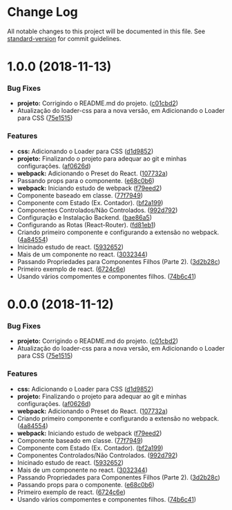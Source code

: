 # Change Log

All notable changes to this project will be documented in this file. See [standard-version](https://github.com/conventional-changelog/standard-version) for commit guidelines.

<a name="1.0.0"></a>
# 1.0.0 (2018-11-13)


### Bug Fixes

* **projeto:** Corrigindo o README.md do projeto. ([c01cbd2](https://github.com/danielso2007/estudo_react_webpack/commit/c01cbd2))
* Atualização do loader-css para a nova versão, em Adicionando o Loader para CSS ([75e1515](https://github.com/danielso2007/estudo_react_webpack/commit/75e1515))


### Features

* **css:** Adicionando o Loader para CSS ([d1d9852](https://github.com/danielso2007/estudo_react_webpack/commit/d1d9852))
* **projeto:** Finalizando o projeto para adequar ao git e minhas configurações. ([af0626d](https://github.com/danielso2007/estudo_react_webpack/commit/af0626d))
* **webpack:** Adicionando o Preset do React. ([107732a](https://github.com/danielso2007/estudo_react_webpack/commit/107732a))
* Passando props para o componente. ([e68c0b6](https://github.com/danielso2007/estudo_react_webpack/commit/e68c0b6))
* **webpack:** Iniciando estudo de webpack ([f79eed2](https://github.com/danielso2007/estudo_react_webpack/commit/f79eed2))
* Componente baseado em classe. ([77f7949](https://github.com/danielso2007/estudo_react_webpack/commit/77f7949))
* Componente com Estado (Ex. Contador). ([bf2a199](https://github.com/danielso2007/estudo_react_webpack/commit/bf2a199))
* Componentes Controlados/Não Controlados. ([992d792](https://github.com/danielso2007/estudo_react_webpack/commit/992d792))
* Configuração e Instalação Backend. ([bae86a5](https://github.com/danielso2007/estudo_react_webpack/commit/bae86a5))
* Configurando as Rotas (React-Router). ([fd81eb1](https://github.com/danielso2007/estudo_react_webpack/commit/fd81eb1))
* Criando primeiro componente e configurando a extensão no webpack. ([4a84554](https://github.com/danielso2007/estudo_react_webpack/commit/4a84554))
* Inicinado estudo de react. ([5932652](https://github.com/danielso2007/estudo_react_webpack/commit/5932652))
* Mais de um componente no react. ([3032344](https://github.com/danielso2007/estudo_react_webpack/commit/3032344))
* Passando Propriedades para Componentes Filhos (Parte 2). ([3d2b28c](https://github.com/danielso2007/estudo_react_webpack/commit/3d2b28c))
* Primeiro exemplo de react. ([6724c6e](https://github.com/danielso2007/estudo_react_webpack/commit/6724c6e))
* Usando vários compomentes e componentes filhos. ([74b6c41](https://github.com/danielso2007/estudo_react_webpack/commit/74b6c41))



<a name="0.0.0"></a>
# 0.0.0 (2018-11-12)


### Bug Fixes

* **projeto:** Corrigindo o README.md do projeto. ([c01cbd2](https://github.com/danielso2007/estudo_react_webpack/commit/c01cbd2))
* Atualização do loader-css para a nova versão, em Adicionando o Loader para CSS ([75e1515](https://github.com/danielso2007/estudo_react_webpack/commit/75e1515))


### Features

* **css:** Adicionando o Loader para CSS ([d1d9852](https://github.com/danielso2007/estudo_react_webpack/commit/d1d9852))
* **projeto:** Finalizando o projeto para adequar ao git e minhas configurações. ([af0626d](https://github.com/danielso2007/estudo_react_webpack/commit/af0626d))
* **webpack:** Adicionando o Preset do React. ([107732a](https://github.com/danielso2007/estudo_react_webpack/commit/107732a))
* Criando primeiro componente e configurando a extensão no webpack. ([4a84554](https://github.com/danielso2007/estudo_react_webpack/commit/4a84554))
* **webpack:** Iniciando estudo de webpack ([f79eed2](https://github.com/danielso2007/estudo_react_webpack/commit/f79eed2))
* Componente baseado em classe. ([77f7949](https://github.com/danielso2007/estudo_react_webpack/commit/77f7949))
* Componente com Estado (Ex. Contador). ([bf2a199](https://github.com/danielso2007/estudo_react_webpack/commit/bf2a199))
* Componentes Controlados/Não Controlados. ([992d792](https://github.com/danielso2007/estudo_react_webpack/commit/992d792))
* Inicinado estudo de react. ([5932652](https://github.com/danielso2007/estudo_react_webpack/commit/5932652))
* Mais de um componente no react. ([3032344](https://github.com/danielso2007/estudo_react_webpack/commit/3032344))
* Passando Propriedades para Componentes Filhos (Parte 2). ([3d2b28c](https://github.com/danielso2007/estudo_react_webpack/commit/3d2b28c))
* Passando props para o componente. ([e68c0b6](https://github.com/danielso2007/estudo_react_webpack/commit/e68c0b6))
* Primeiro exemplo de react. ([6724c6e](https://github.com/danielso2007/estudo_react_webpack/commit/6724c6e))
* Usando vários compomentes e componentes filhos. ([74b6c41](https://github.com/danielso2007/estudo_react_webpack/commit/74b6c41))
